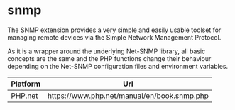 # snmp

The SNMP extension provides a very simple and easily usable toolset for managing remote devices via the Simple Network Management Protocol.

As it is a wrapper around the underlying Net-SNMP library, all basic concepts are the same and the PHP functions change their behaviour depending on the Net-SNMP configuration files and environment variables.

| Platform | Url                                                              |
|----------|------------------------------------------------------------------|
| PHP.net  | https://www.php.net/manual/en/book.snmp.php                      |
